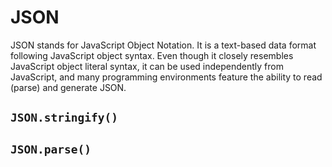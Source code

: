 # JSON
JSON stands for JavaScript Object Notation. It is a text-based data format following JavaScript object syntax. Even though it closely resembles JavaScript object literal syntax, it can be used independently from JavaScript, and many programming environments feature the ability to read (parse) and generate JSON.

## `JSON.stringify()`
## `JSON.parse()`

